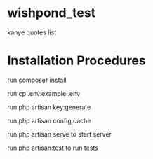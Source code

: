 # wishpond_test
kanye quotes list

# Installation Procedures

run composer install

run cp .env.example .env

run php artisan key:generate

run php artisan config:cache

run php artisan serve to start server

run php artisan:test to run tests
